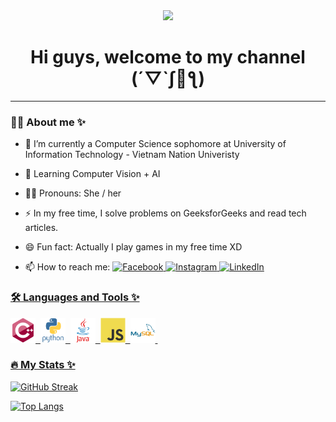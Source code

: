 <!-- <a href=#><img width="40%" height="auto" src="https://i.imgur.com/wHuyaZx.png" height="175px"/></a> -->

<div id="header" align="center">
  <img src="https://media0.giphy.com/media/gjrYDwbjnK8x36xZIO/giphy.gif?cid=790b76116d4eb570ad9c80e0ba8d52978071e4409e0a48bc&rid=giphy.gif&ct=s" width="300"/>
</div>
<h1 align="center"><b>Hi guys, welcome to my channel (´▽`ʃ💙ƪ)</b></h1> 

---

### :woman_technologist: About me ✨

- :telescope: I’m currently a Computer Science sophomore at University of Information Technology - Vietnam Nation Univeristy

- :seedling: Learning Computer Vision + AI

- 👩‍🎓 Pronouns: She / her

- :zap: In my free time, I solve problems on GeeksforGeeks and read tech articles.

- 😄 Fun fact: Actually I play games in my free time XD

- :mailbox: How to reach me:  </a> <a href="https://www.facebook.com/xxnhwzaan/" target="_blank"><img alt="Facebook" src="https://img.shields.io/badge/facebook-blue.svg?&style=for-the-badge&logo=facebook&logoColor=white" height=25/> 
  </a> <a href="https://www.instagram.com/nhwzaan/" target="_blank"><img alt="Instagram" src="https://img.shields.io/badge/Instagram-pink.svg?&style=for-the-badge&logo=Instagram&logoColor=white" height=25/>
   </a>  <a href="https://www.linkedin.com/" target="_blank"><img alt="LinkedIn" src="https://img.shields.io/badge/linkedin-%230077B5.svg?&style=for-the-badge&logo=linkedin&logoColor=white" height=25/>

### :hammer_and_wrench: Languages and Tools ✨
  
<div>
  <img src="https://github.com/devicons/devicon/blob/master/icons/cplusplus/cplusplus-original.svg" title="CPP"  alt="C++" width="40" height="40"/>&nbsp;
  <img src="https://github.com/devicons/devicon/blob/master/icons/python/python-original-wordmark.svg" title="Python"  alt="Python" width="40" height="40"/>&nbsp;
  <img src="https://github.com/devicons/devicon/blob/master/icons/java/java-original-wordmark.svg" title="Java" alt="Java" width="40" height="40"/>&nbsp;
  <img src="https://github.com/devicons/devicon/blob/master/icons/javascript/javascript-original.svg" title="JavaScript" alt="JavaScript" width="40" height="40"/>&nbsp;
  <img src="https://github.com/devicons/devicon/blob/master/icons/mysql/mysql-original-wordmark.svg" title="MySQL"  alt="MySQL" width="40" height="40"/>&nbsp;

</div>
  
### :fire: My Stats ✨
  
[![GitHub Streak](http://github-readme-streak-stats.herokuapp.com?user=nguyenthinhuvan&theme=tokyonight&date_format=M%20j%5B%2C%20Y%5D)](https://git.io/streak-stats)
  
[![Top Langs](https://github-readme-stats.vercel.app/api/top-langs/?username=nguyenthinhuvan&layout=compact&theme=vision-friendly-dark)](https://github.com/anuraghazra/github-readme-stats)
